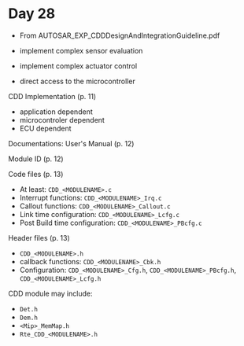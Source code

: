 # Day 28

* From AUTOSAR\_EXP\_CDDDesignAndIntegrationGuideline.pdf

* implement complex sensor evaluation
* implement complex actuator control
* direct access to the microcontroller

CDD Implementation (p. 11)
* application dependent
* microcontroler dependent
* ECU dependent

Documentations: User's Manual (p. 12)


Module ID (p. 12)

Code files (p. 13)
* At least: `CDD_<MODULENAME>.c`
* Interrupt functions: `CDD_<MODULENAME>_Irq.c`
* Callout functions: `CDD_<MODULENAME>_Callout.c`
* Link time configuration: `CDD_<MODULENAME>_Lcfg.c`
* Post Build time configuration: `CDD_<MODULENAME>_PBcfg.c`

Header files (p. 13)
* `CDD_<MODULENAME>.h`
* callback functions: `CDD_<MODULENAME>_Cbk.h`
* Configuration: `CDD_<MODULENAME>_Cfg.h`, `CDD_<MODULENAME>_PBcfg.h`, `CDD_<MODULENAME>_Lcfg.h`

CDD module may include:
* `Det.h`
* `Dem.h`
* `<Mip>_MemMap.h`
* `Rte_CDD_<MODULENAME>.h`
